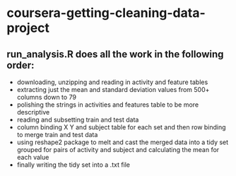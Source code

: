 # coursera-getting-cleaning-data-project

## run_analysis.R does all the work in the following order:

- downloading, unzipping and reading in activity and feature tables
- extracting just the mean and standard deviation values from 500+ columns down to 79
- polishing the strings in activities and features table to be more descriptive
- reading and subsetting train and test data
- column binding X Y and subject table for each set and then row binding to merge train and test data
- using reshape2 package to melt and cast the merged data into a tidy set grouped for pairs of activity and subject and calculating the mean for each value
- finally writing the tidy set into a .txt file
